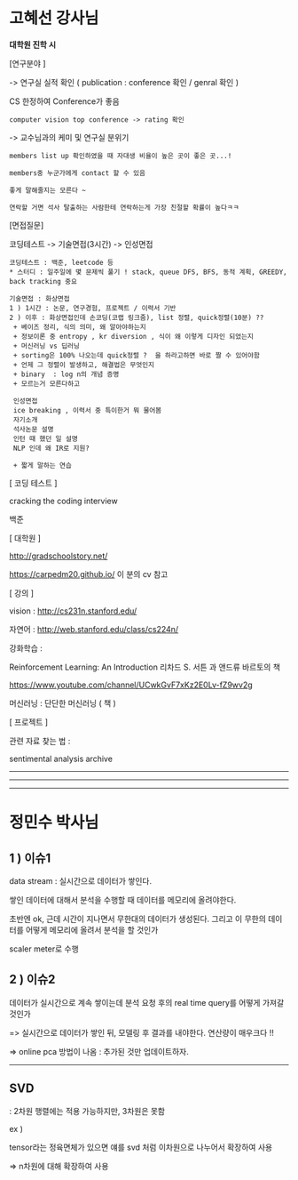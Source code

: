 # 고혜선 강사님

**대학원 진학 시**

[연구분야 ]

-> 연구실 실적 확인 ( publication :  conference 확인 / genral 확인 )

CS 한정하여 Conference가 좋음

```
computer vision top conference -> rating 확인
```

->  교수님과의 케미 및 연구실 분위기

```
members list up 확인하였을 때 자대생 비율이 높은 곳이 좋은 곳...!

members중 누군가에게 contact 할 수 있음

좋게 말해줄지는 모른다 ~

연락할 거면 석사 탈출하는 사람한테 연락하는게 가장 친절할 확률이 높다ㅋㅋ
```

[면접질문]

코딩테스트 -> 기술면접(3시간) -> 인성면접

```
코딩테스트 : 백준, leetcode 등
* 스터디 : 일주일에 몇 문제씩 풀기 ! stack, queue DFS, BFS, 동적 계획, GREEDY, back tracking 중요

기술면접 : 화상면접
1 ) 1시간 : 논문, 연구경험, 프로젝트 / 이력서 기반
2 ) 이후 : 화상면접인데 손코딩(코랩 링크줌), list 정렬, quick정렬(10분) ??
 + 베이즈 정리, 식의 의미, 왜 알아야하는지
 + 정보이론 중 entropy , kr diversion , 식이 왜 이렇게 디자인 되었는지 
 + 머신러닝 vs 딥러닝
 + sorting은 100% 나오는데 quick정렬 ?  을 하라고하면 바로 짤 수 있어야함
 + 언제 그 정렬이 발생하고, 해결법은 무엇인지
 + binary  : log n의 개념 증명
 + 모르는거 모른다하고
 
 인성면접
 ice breaking , 이력서 중 특이한거 뭐 물어봄
 자기소개
 석사논문 설명
 인턴 때 했던 일 설명
 NLP 인데 왜 IR로 지원?
 
 + 짧게 말하는 연습
```



[ 코딩 테스트 ]

cracking the coding interview

백준

[ 대학원 ] 

http://gradschoolstory.net/ 

https://carpedm20.github.io/ 이 분의 cv 참고

[ 강의 ]

vision : http://cs231n.stanford.edu/

자연어 : http://web.stanford.edu/class/cs224n/

강화학습 : 

Reinforcement Learning: An Introduction 리차드 S. 서튼 과 앤드류 바르토의 책

https://www.youtube.com/channel/UCwkGvF7xKz2E0Lv-fZ9wv2g

머신러닝 : 단단한 머신러닝 ( 책 )

[ 프로젝트 ]

관련 자료 찾는 법 :

sentimental analysis archive 



-----

-----------

----

# 정민수 박사님

## 1 ) 이슈1 

data stream : 실시간으로 데이터가 쌓인다.

쌓인 데이터에 대해서 분석을 수행할 때 데이터를 메모리에 올려야한다.

초반엔 ok, 근데 시간이 지나면서 무한대의 데이터가 생성된다. 그리고 이 무한의 데이터를 어떻게 메모리에 올려서 분석을 할 것인가 

scaler meter로 수행

## 2 ) 이슈2 

데이터가 실시간으로 계속 쌓이는데 분석 요청 후의 real time query를 어떻게 가져갈 것인가



=> 실시간으로 데이터가 쌓인 뒤, 모델링 후 결과를 내야한다. 연산량이 매우크다 !! 

=> online pca 방법이 나옴 : 추가된 것만 업데이트하자.

 

---

## SVD

: 2차원 행렬에는 적용 가능하지만, 3차원은 못함

ex )

tensor라는 정육면체가 있으면 얘를 svd 처럼 이차원으로 나누어서 확장하여 사용

=> n차원에 대해 확장하여 사용 













